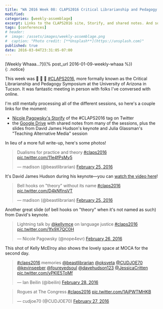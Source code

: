 ```yaml
---
title: "WA 2016 Week 08: CLAPS2016 Critical Librarianship and Pedagogy Symposium"
modified:
categories: [weekly-assemblage]
excerpt: Links to the CLAPS2016 site, Storify, and shared notes. And some photos!
tags: [conferences]
# header:
#  image: /assets/images/weekly-assemblage.png
#  caption: "Photo credit: [**Unsplash**](https://unsplash.com)"
published: true
date: 2016-03-04T23:31:05-07:00
---
```

  
[Weekly Whaaa…?]({% post_url 2016-01-09-weekly-whaaa %})  
{: .notice}  

This week was :clap: :clap: :clap: [#CLAPS2016](http://claps2016.wix.com/home), more formally known as the Critical Librarianship and Pedagogy Symposium at the University of Arizona in Tucson. It was fantastic meeting in person with folks I've conversed with online.  

I'm still mentally processing all of the different sessions, so here's a couple links for the moment: 

- [Nicole Pagowsky's Storify](https://storify.com/pumpedlibrarian/critical-librarianship-pedagogy-symposium-2016) of the #CLAPS2016 tag on Twitter  
- the [Google Drive](https://drive.google.com/open?id=0B6Obmnl0RQwTWWFXYld0Vkhvcmc) with shared notes from many of the sessions, plus the slides from David James Hudson's keynote and Julia Glassman's "Teaching Alternative Media" session   

In lieu of a more full write-up, here's some photos!  

<blockquote class="twitter-tweet" data-lang="en"><p lang="en" dir="ltr">Dualisms for practice and theory <a href="https://twitter.com/hashtag/claps2016?src=hash">#claps2016</a> <a href="https://t.co/11e4fPsMy5">pic.twitter.com/11e4fPsMy5</a></p>&mdash; madison (@beastlibrarian) <a href="https://twitter.com/beastlibrarian/status/702889071601807361">February 25, 2016</a></blockquote> <script async src="//platform.twitter.com/widgets.js" charset="utf-8"></script>  

It's David James Hudson during his keynote—you can [watch the video here](https://arizona.hosted.panopto.com/Panopto/Pages/Viewer.aspx?id=38721a22-ed66-4904-bd93-f2953353e7ee)!  

<blockquote class="twitter-tweet" data-lang="en"><p lang="en" dir="ltr">Bell hooks on &quot;theory&quot; without its name <a href="https://twitter.com/hashtag/claps2016?src=hash">#claps2016</a> <a href="https://t.co/D4kNflnsVT">pic.twitter.com/D4kNflnsVT</a></p>&mdash; madison (@beastlibrarian) <a href="https://twitter.com/beastlibrarian/status/702895004130279425">February 25, 2016</a></blockquote> <script async src="//platform.twitter.com/widgets.js" charset="utf-8"></script>  

Another great slide (of bell hooks on "theory" when it's not named as such) from David's keynote.  

<blockquote class="twitter-tweet" data-lang="en"><p lang="en" dir="ltr">Lightning talk by <a href="https://twitter.com/kellymce">@kellymce</a> on language justice <a href="https://twitter.com/hashtag/claps2016?src=hash">#claps2016</a> <a href="https://t.co/1fx9X7QC0H">pic.twitter.com/1fx9X7QC0H</a></p>&mdash; Nicole Pagowsky (@nope4evr) <a href="https://twitter.com/nope4evr/status/703283050990272512">February 26, 2016</a></blockquote> <script async src="//platform.twitter.com/widgets.js" charset="utf-8"></script>  

This shot of Kelly McElroy also shows the lovely space at MOCA for the second day.  

<blockquote class="twitter-tweet" data-lang="en"><p lang="en" dir="ltr"><a href="https://twitter.com/hashtag/claps2016?src=hash">#claps2016</a> memories <a href="https://twitter.com/beastlibrarian">@beastlibrarian</a> <a href="https://twitter.com/oksveta">@oksveta</a> <a href="https://twitter.com/CUDJOE70">@CUDJOE70</a> <a href="https://twitter.com/kevinseeber">@kevinseeber</a> <a href="https://twitter.com/foureyedsoul">@foureyedsoul</a> <a href="https://twitter.com/davehudson123">@davehudson123</a> <a href="https://twitter.com/JessicaCritten">@JessicaCritten</a> <a href="https://t.co/yPKlE5ToMf">pic.twitter.com/yPKlE5ToMf</a></p>&mdash; Ian Beilin (@ibeilin) <a href="https://twitter.com/ibeilin/status/703941817864228864">February 28, 2016</a></blockquote> <script async src="//platform.twitter.com/widgets.js" charset="utf-8"></script>  

<blockquote class="twitter-tweet" data-lang="en"><p lang="en" dir="ltr">Rogues at The Congress <a href="https://twitter.com/hashtag/claps2016?src=hash">#claps2016</a> <a href="https://t.co/1AjPWTMHKB">pic.twitter.com/1AjPWTMHKB</a></p>&mdash; cudjoe70 (@CUDJOE70) <a href="https://twitter.com/CUDJOE70/status/703390445502492672">February 27, 2016</a></blockquote> <script async src="//platform.twitter.com/widgets.js" charset="utf-8"></script>  
